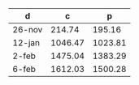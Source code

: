 | d      | c       | p       |
| ------ | ------- | ------- |
| 26-nov | 214.74  | 195.16  |
| 12-jan | 1046.47 | 1023.81 |
| 2-feb  | 1475.04 | 1383.29 |
| 6-feb  | 1612.03 | 1500.28 |